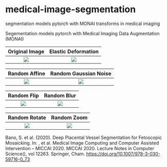# medical-image-segmentation
segmentation models pytorch with MONAI transforms in  medical imaging

Segementation models pytorch with Medical Imaging Data Augmentation (MONAI) 

Original Image           |  Elastic Deformation  
:-------------------------:|:-------------------------:
![](https://github.com/marwankefah/medical-image-segmentation/blob/master/imgs_readme/original.png)  |  ![](https://github.com/marwankefah/medical-image-segmentation/blob/master/imgs_readme/randdeform.png)
 
 Random Affine        |  Random Gaussian Noise
:-------------------------:|:-------------------------:
![](https://github.com/marwankefah/medical-image-segmentation/blob/master/imgs_readme/randaffine.png)  |  ![](https://github.com/marwankefah/medical-image-segmentation/blob/master/imgs_readme/randGaussian.png)

  Random Flip         |  Random Blur
:-------------------------:|:-------------------------:
![](https://github.com/marwankefah/medical-image-segmentation/blob/master/imgs_readme/flip1.png)  |  ![](https://github.com/marwankefah/medical-image-segmentation/blob/master/imgs_readme/randsmooth.png)

  Random Rotate         |  Random Zoom
:-------------------------:|:-------------------------:
![](https://github.com/marwankefah/medical-image-segmentation/blob/master/imgs_readme/randrot.png)  |  ![](https://github.com/marwankefah/medical-image-segmentation/blob/master/imgs_readme/randzoom.png)

Bano, S. et al. (2020). Deep Placental Vessel Segmentation for Fetoscopic Mosaicking. In: , et al. Medical Image Computing and Computer Assisted Intervention – MICCAI 2020. MICCAI 2020. Lecture Notes in Computer Science(), vol 12263. Springer, Cham. https://doi.org/10.1007/978-3-030-59716-0_73

